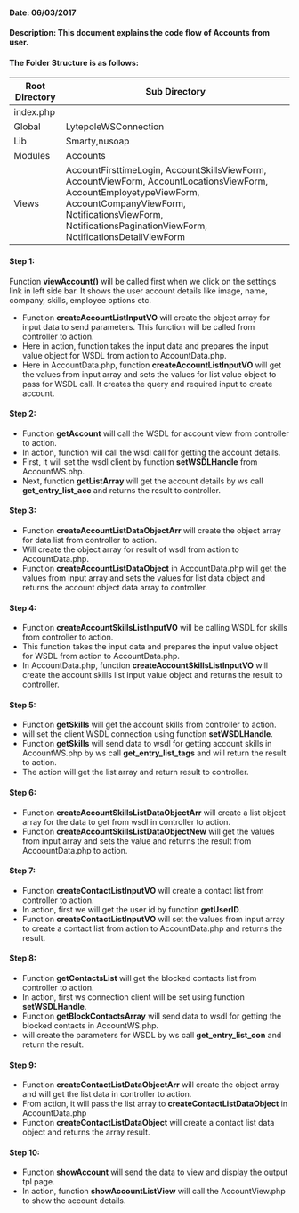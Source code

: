 #### Date: 06/03/2017

#### Description: This document explains the code flow of Accounts from user.

#### The Folder Structure is as follows:

 Root Directory | Sub Directory 
------------ | -------------
index.php | 
Global | LytepoleWSConnection
Lib | Smarty,nusoap
Modules | Accounts
Views | AccountFirsttimeLogin, AccountSkillsViewForm, AccountViewForm, AccountLocationsViewForm, AccountEmployetypeViewForm, AccountCompanyViewForm, NotificationsViewForm, NotificationsPaginationViewForm, NotificationsDetailViewForm


#### Step 1:

Function **viewAccount()** will be called first when we click on the settings link in left side bar. It shows the user account details like image, name, company, skills, employee options etc.

- Function **createAccountListInputVO** will create the object array for input data to send parameters. This function will be called from controller to action.
- Here in action, function takes the input data and prepares the input value object for WSDL from action to AccountData.php.
- Here in AccountData.php, function **createAccountListInputVO** will get the values from input array and sets the values for list value object to pass for WSDL call. It creates the query and required input to create account.
 

#### Step 2:

- Function **getAccount** will call the WSDL for account view from controller to action.
- In action, function will call the wsdl call for getting the account details.
- First, it will set the wsdl client by function **setWSDLHandle** from AccountWS.php.
- Next, function **getListArray** will get the account details by ws call **get_entry_list_acc** and returns the result to controller.

#### Step 3:

- Function **createAccountListDataObjectArr** will create the object array for data list from controller to action.
- Will create the object array for result of wsdl from action to AccountData.php.
- Function **createAccountListDataObject** in AccountData.php will get the values from input array and sets the values for list data object and returns the account object data array to controller.

#### Step 4:

- Function **createAccountSkillsListInputVO** will be calling WSDL for skills from controller to action.
- This function takes the input data and prepares the input value object for WSDL from action to AccountData.php.
- In AccountData.php, function **createAccountSkillsListInputVO** will create the account skills list input value object and returns the result to controller.


#### Step 5:

- Function **getSkills** will get the account skills from controller to action.
- will set the client WSDL connection using function **setWSDLHandle**.
- Function **getSkills** will send data to wsdl for getting account skills in AccountWS.php by ws call **get_entry_list_tags** and will return the result to action.
- The action will get the list array and return result to controller.

#### Step 6:

- Function **createAccountSkillsListDataObjectArr** will create a list object array for the data to get from wsdl in controller to action.
- Function **createAccountSkillsListDataObjectNew** will get the values from input array and sets the value and returns the result from AccoountData.php to action.

#### Step 7:

- Function **createContactListInputVO** will create a contact list from controller to action.
- In action, first we will get the user id by function **getUserID**.
- Function **createContactListInputVO** will set the values from input array to create a contact list from action to AccountData.php and returns the result.

#### Step 8:

- Function **getContactsList** will get the blocked contacts list from controller to action.
- In action, first ws connection client will be set using function **setWSDLHandle**.
- Function **getBlockContactsArray** will send data to wsdl for getting the blocked contacts in AccountWS.php.
- will create the parameters for WSDL by ws call **get_entry_list_con** and return the result.

#### Step 9:

- Function **createContactListDataObjectArr** will create the object array and will get the list data in controller to action.
- From action, it will pass the list array to **createContactListDataObject** in AccountData.php
- Function **createContactListDataObject** will create a contact list data object and returns the array result.

#### Step 10:

- Function **showAccount** will send the data to view and display the output tpl page.
- In action, function **showAccountListView** will call the AccountView.php to show the account details.









